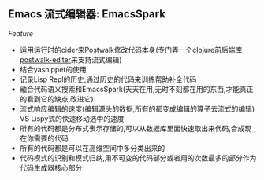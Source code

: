## Emacs 流式编辑器: EmacsSpark

*Feature*

* 运用运行时的cider来Postwalk修改代码本身(专门弄一个clojure前后端库[postwalk-editer](https://github.com/chanshunli/postwalk-editer)来支持流式编辑)
* 结合yasnippet的使用
* 记录Lisp Repl的历史,通过历史的代码来训练帮助补全代码
* 融合代码语义搜索和EmacsSpark(天天在用,无时不刻都在用的东西,才能真正的看到它的缺点,改进它)
* 流式响应编辑的速度(编辑源头的数据,所有的都变成编辑的算子去流式的编辑) VS Lispy式的快速移动选中的速度
* 所有的代码都是分布式表示存储的,可以从数据库里面快速取出来代码,合成现在你需要的代码
* 所有的代码都是可以在高维空间中多分类出来的
* 代码模式的识别和模式归纳,用不可变的代码部分或者用的次数最多的部分作为代码生成器核心部分

